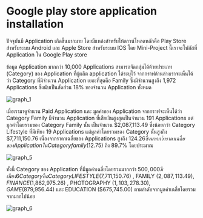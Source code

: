 # Google play store application installation
  ปัจจุบันมี Application เกิดขึ้นมากมาย โดยมีแหล่งสำหรับให้ดาวน์โหลดหลักคือ Play Store สำหรับระบบ Android และ Apple Store สำหรับระบบ IOS 
  โดย Mini-Project นี้เราจะโฟกัสที่ Application ใน Google Play store 
  
  ข้อมูล Application มากกว่า 10,000 Applications  สามารถจัดกลุ่มได้ด้วยประเภท (Category) ของ Application ที่ผู้ผลิต application ได้ระบุไว้
จากกราฟด้านล่างเราจะเห็นได้ว่า Category ที่มีจำนวน Application เยอะที่สุดคือ Family ซึ่งมีจำนวนสูงถึง 1,972 Applications ซึ่งนับเป็นสัดส่วน 18% ของจำนวน Application ทั้งหมด 

![graph_1](https://github.com/JurairatRod/DADS5001_google_play_store_application_info/assets/137280369/1d79a02d-838c-454a-aaec-324acb80c7d0)

  เมื่อเรามาดูจำนวน Paid Application และ มูลค่าของ Application จากกราฟจะเห็นได้ว่า Category Family มีจำนวน Application ที่เสียเงินสูงสุดเป็นจำนวน 191 Applications แต่มูลค่าโดยรวมของ Category Family นั้น เป็นจำนวน $2,087,113.49 ซึ่งน้อยกว่า Category Lifestyle ที่มีเพียง 19 Applications แต่มูลค่าโดยรวมของ Category นั้นสูงถึง $7,711,150.76  เนื่องจากราคาเฉลี่ยของ Applications สูงถึง $124.26 ซึ่งมากกว่าราคาเฉลี่ยของ Application ใน Category family ($12.75) ถึง 89.7% โดยประมาณ

![graph_5](https://github.com/JurairatRod/DADS5001_google_play_store_application_info/assets/137280369/311190c6-ed01-4863-8b20-3b0a8a93c2af)

ทั้งนี้ Category ของ Application ที่มีมูลค่าเฉลี่ยโดยรวมมากกว่า $500,000 มีเพียง 6 Category คือ Category LIFESTYLE ($7,711,150.76) , FAMILY ($2,087,113.49) , FINANCE ($1,862,975.26) , PHOTOGRAPHY ($1,103,278.30) , GAME ($879,956.44) และ EDUCATION ($675,745.00) ตามลำดับจากมูลค่าเฉลี่ยโดยรวมจากมากไปน้อย

![graph_6](https://github.com/JurairatRod/DADS5001_google_play_store_application_info/assets/137280369/f63ec6f4-d785-487f-92ac-90b20d897209)
